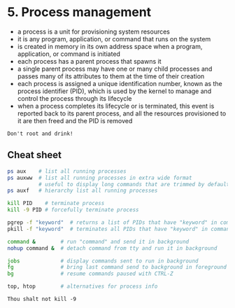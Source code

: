 # 5. Process management
- a process is a unit for provisioning system resources
- it is any program, application, or command that runs on the system
- is created in memory in its own address space when a program, application, or command is initiated
- each process has a parent process that spawns it
- a single parent process may have one or many child processes and passes many of its attributes to them at the time of their creation
- each process is assigned a unique identification number, known as the process identifier (PID), which is used by the kernel to manage and control the process through its lifecycle
- when a process completes its lifecycle or is terminated, this event is reported back to its parent process, and all the resources provisioned to it are then freed and the PID is removed

```Don't root and drink!```

## Cheat sheet
```bash
ps aux    # list all running processes
ps auxww  # list all running processes in extra wide format
          # useful to display long commands that are trimmed by default
ps auxf   # hierarchy list all running processes

kill PID    # terminate process
kill -9 PID # forcefully terminate process

pgrep -f "keyword"  # returns a list of PIDs that have "keyword" in command field
pkill -f "keyword"  # terminates all PIDs that have "keyword" in command field

command &        # run "command" and send it in background
nohup command &  # detach command from tty and run it in background

jobs             # display commands sent to run in background
fg               # bring last command send to background in foreground
bg               # resume commands paused with CTRL-Z

top, htop        # alternatives for process info
```

```Thou shalt not kill -9```
